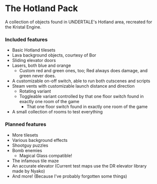# The Hotland Pack
 A collection of objects found in UNDERTALE's Hotland area, recreated for the Kristal Engine.

### Included features
- Basic Hotland tilesets
- Lava background objects, courtesy of Bor
- Sliding elevator doors
- Lasers, both blue and orange
    - Custom red and green ones, too; Red always does damage, and green never does.
- A customizable on-off switch, able to run both cutscenes and scripts
- Steam vents with customizable launch distance and direction
    - Rotating variant
    - Toggleable variant controlled by that one floor switch found in exactly one room of the game
        - That one floor switch found in exactly one room of the game
- A small collection of rooms to test everything

### Planned features
- More tilesets
- Various background effects
- Shootguy puzzles
- Bomb enemies
    - Magical Glass compatible!
- The infamous tile maze
- An accurate elevator (Current test maps use the DR elevator library made by Nyako)
- And more! (Because I've probably forgotten some things)

